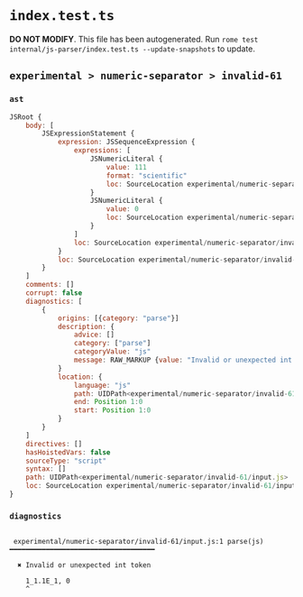 # `index.test.ts`

**DO NOT MODIFY**. This file has been autogenerated. Run `rome test internal/js-parser/index.test.ts --update-snapshots` to update.

## `experimental > numeric-separator > invalid-61`

### `ast`

```javascript
JSRoot {
	body: [
		JSExpressionStatement {
			expression: JSSequenceExpression {
				expressions: [
					JSNumericLiteral {
						value: 111
						format: "scientific"
						loc: SourceLocation experimental/numeric-separator/invalid-61/input.js 1:0-1:8
					}
					JSNumericLiteral {
						value: 0
						loc: SourceLocation experimental/numeric-separator/invalid-61/input.js 1:10-1:11
					}
				]
				loc: SourceLocation experimental/numeric-separator/invalid-61/input.js 1:0-1:11
			}
			loc: SourceLocation experimental/numeric-separator/invalid-61/input.js 1:0-1:11
		}
	]
	comments: []
	corrupt: false
	diagnostics: [
		{
			origins: [{category: "parse"}]
			description: {
				advice: []
				category: ["parse"]
				categoryValue: "js"
				message: RAW_MARKUP {value: "Invalid or unexpected int token"}
			}
			location: {
				language: "js"
				path: UIDPath<experimental/numeric-separator/invalid-61/input.js>
				end: Position 1:0
				start: Position 1:0
			}
		}
	]
	directives: []
	hasHoistedVars: false
	sourceType: "script"
	syntax: []
	path: UIDPath<experimental/numeric-separator/invalid-61/input.js>
	loc: SourceLocation experimental/numeric-separator/invalid-61/input.js 1:0-2:0
}
```

### `diagnostics`

```

 experimental/numeric-separator/invalid-61/input.js:1 parse(js) ━━━━━━━━━━━━━━━━━━━━━━━━━━━━━━━━━━━━

  ✖ Invalid or unexpected int token

    1_1.1E_1, 0
    ^


```
